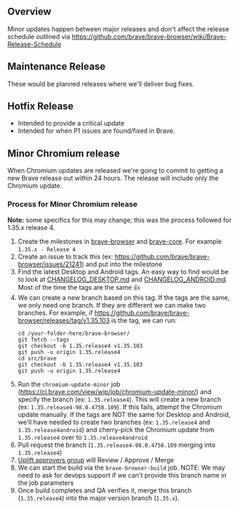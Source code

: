 ## Overview

Minor updates happen between major releases and don't affect the release schedule outlined via https://github.com/brave/brave-browser/wiki/Brave-Release-Schedule

## Maintenance Release
These would be planned releases where we'll deliver bug fixes.

## Hotfix Release

* Intended to provide a critical update
* Intended for when P1 issues are found/fixed in Brave.

## Minor Chromium release
When Chromium updates are released we're going to commit to getting a new Brave release out within 24 hours. The release will include only the Chromium update.

### Process for Minor Chromium release

**Note:** some specifics for this may change; this was the process followed for 1.35.x release 4.

1. Create the milestones in [brave-browser](https://github.com/brave/brave-browser/milestones) and [brave-core](https://github.com/brave/brave-core/milestones). For example `1.35.x - Release 4`
1. Create an issue to track this (ex: https://github.com/brave/brave-browser/issues/21241) and put into the milestone
1. Find the latest Desktop and Android tags. An easy way to find would be to look at [CHANGELOG_DESKTOP.md](https://github.com/brave/brave-browser/blob/master/CHANGELOG_DESKTOP.md) and [CHANGELOG_ANDROID.md](https://github.com/brave/brave-browser/blob/master/CHANGELOG_ANDROID.md). Most of the time the tags are the same 👍 
1. We can create a new branch based on this tag. If the tags are the same, we only need one branch. If they are different we can make two branches. For example, if https://github.com/brave/brave-browser/releases/tag/v1.35.103 is the tag, we can run:
    ```
    cd /your-folder-here/brave-browser/
    git fetch --tags
    git checkout -b 1.35.release4 v1.35.103
    git push -u origin 1.35.release4
    cd src/brave
    git checkout -b 1.35.release4 v1.35.103
    git push -u origin 1.35.release4
    ```
1. Run the `chromium-update-minor` job (https://ci.brave.com/view/wip/job/chromium-update-minor/) and specify the branch (ex: `1.35.release4`). This will create a new branch (ex: `1.35.release4-98.0.4758.109`). If this fails, attempt the Chromium update manually. If the tags are NOT the same for Desktop and Android, we'll have needed to create two branches (ex: `1.35.release4` and `1.35.release4android`) and cherry-pick the Chromium update from `1.35.release4` over to `1.35.release4android`
1. Pull request the branch (`1.35.release4-98.0.4758.109` merging into `1.35.release4`)
1. [Uplift approvers group](https://github.com/orgs/brave/teams/uplift-approvers) will Review / Approve / Merge
1. We can start the build via the `brave-browser-build` job. NOTE: We may need to ask for devops support if we can't provide this branch name in the job parameters
1. Once build completes and QA verifies it, merge this branch (`1.35.release4`) into the major version branch (`1.35.x`).